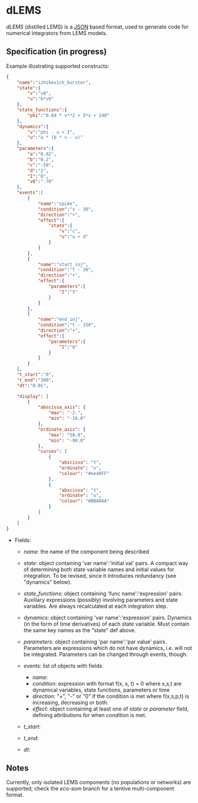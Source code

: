 dLEMS
=====

*dLEMS* (distilled LEMS) is a [JSON](http://www.json.org/) based format, used to
generate code for numerical integrators from LEMS models. 


Specification (in progress)
---------------------------

Example illustrating supported constructs:

```json
{
    "name":"izhikevich_burster",
    "state":{
        "v":"v0",
        "u":"b*v0"
    },
    "state_functions":{
        "phi":"0.04 * v**2 + 5*v + 140"
    },
    "dynamics":{
        "v":"phi - u + I",
        "u":"a * (b * v - u)"
    },
    "parameters":{
        "a":"0.02",
        "b":"0.2",
        "c":"-50",
        "d":"2",
        "I":"0",
        "v0":"-70"
    },
    "events":[
        {
            "name":"spike",
            "condition":"v - 30",
            "direction":"+",
            "effect":{
                "state":{
                    "v":"c",
                    "u":"u + d"
                }
            }
        },
        {
            "name":"start_inj",
            "condition":"t - 30",
            "direction":"+",
            "effect":{
                "parameters":{
                    "I":"5"
                }
            }
        },
        {
            "name":"end_inj",
            "condition":"t - 150",
            "direction":"+",
            "effect":{
                "parameters":{
                    "I":"0"
                }
            }
        }
    ],
    "t_start":"0",
    "t_end":"300",
    "dt":"0.01",

    "display": [
        {
            "abscissa_axis": {
                "max": "-2.",
                "min": "-16.0"
            },
            "ordinate_axis": {
                "max": "50.0",
                "min": "-90.0"
            },
            "curves": [
                {
                    "abscissa": "t",
                    "ordinate": "v",
                    "colour": "#ee40FF"
                },
                {
                    "abscissa": "t",
                    "ordinate": "u",
                    "colour": "#BBA0AA"
                }
            ]
        }
    ]
}

```    

* Fields:

    * _name_: the name of the component being described
    
    * _state_: object containing 'var name':'initial val' pairs.
        A compact way of determining both state variable names and initial
        values for integration. To be revised, since it introduces
        redundancy (see "dynamics" below).

    * _state_functions_: object containing 'func name':'expression' pairs.
        Auxiliary expressions (possibly) involving parameters and state
        variables. Are always recalculated at each integration step.

    * _dynamics_: object containing 'var name':'expression' pairs.
        Dynamics (in the form of time derivatives) of each state variable.
        Must contain the same key names as the "state" def above.

    * _parameters_: object containing 'par name':'par value' pairs.
        Parameters are expressions which do not have dynamics, i.e. will
        not be integrated. Parameters can be changed through events,
        though.

    * _events_: list of objects with fields
        * _name_:
        * _condition_: expression with format f(x, s, t) = 0 where x,s,t are
            dynamical variables, state functions, parameters or time
        * _direction_: "+", "-" or "0" if the condition is met where
            f(x,s,p,t) is increasing, decreasing or both.
        * _effect_: object containing at least one of _state_ or
            _parameter_ field, defining attributions for when
            _condition_ is met.
    
    * _t_start_:

    * _t_end_:

    * _dt_:
    
Notes
-----

Currently, only isolated LEMS components (no populations or networks) are
supported; check the _eco-som_ branch for a tentive multi-component
format.
